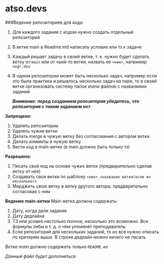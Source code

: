 # atso.devs

###Ведение репозиториев для кода:
1. Для каждого задания с кодом нужно создать отдельный репозиторий
2. В ветке main в Readme.md написать условие или тз к задаче
3. Каждый решает задачу в своей ветке, т. е. нужно будет сделать ветку от `main` или от чьей-то ветки, назвать ее `<ник>`, например `nxgr.dev`
4. В одном репозитории может быть несколько задач, например если это была практика и решалось несколько задач на паре, то в своей ветке организовать систему папок и\или файлов с названиями заданий

    ***Внимание: перед созданием репозитория убедитесь, что репозитория с таким заданием нет***

**Запрещено:**
1. Удалять репозитории
2. Удалять чужие ветки
3. Делать merge в чужую ветку без согласования с автором ветки
4. Делать коммиты в чужую ветку
5. Вести код в main-ветке (в main  должно быть только тз)

**Разрешено:**
1. Писать свой код на основе чужих веток (предварительно сделав ветку от нее)
2. Создавать свои ветки по шаблону `<ник>_<название ветки(если их несколько)>`
3. Мерджить свою ветку в ветку другого автора, предварительно согласовав с ним

**Ведение main-ветки**
Main-ветка должна содержать:
1. Дату, когда дали задание
2. Дату дедлайна
3. ТЗ или усовие настолько полное, насколько это возможно. Все формулы либы и т. д. о чем упомянет преподаватель
4. Если репозиторий для нескольких заданий, то их все нужно описать по критерям выше. В строке дедлайн можно ничего не писать

*Ветка main должна содержать только `README.md`*

*Данный файл будет дополняться*

